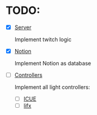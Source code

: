 # TODO:

- [x] [Server](src/modules/server.ts)

  Implement twitch logic

- [x] [Notion](src/modules/notion.ts)

  Implement Notion as database

- [ ] [Controllers](src/modules/controllers/controllers.ts)

  Implement all light controllers:

  - [ ] [ICUE](src/modules/controllers/icue.ts)
  - [ ] [lifx](src/modules/controllers/lifx.ts)
